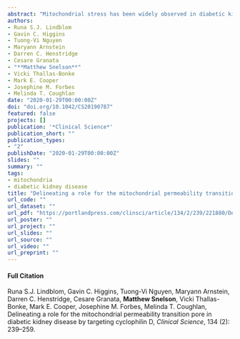 ```yaml
---
abstract: "Mitochondrial stress has been widely observed in diabetic kidney disease (DKD). Cyclophilin D (CypD) is a functional component of the mitochondrial permeability transition pore (mPTP) which allows the exchange of ions and solutes between the mitochondrial matrix to induce mitochondrial swelling and activation of cell death pathways. CypD has been successfully targeted in other disease contexts to improve mitochondrial function and reduced pathology. Two approaches were used to elucidate the role of CypD and the mPTP in DKD. Firstly, mice with a deletion of the gene encoding CypD (Ppif−/−) were rendered diabetic with streptozotocin (STZ) and followed for 24 weeks. Secondly, Alisporivir, a CypD inhibitor was administered to the db/db mouse model (5 mg/kg/day oral gavage for 16 weeks). Ppif−/− mice were not protected against diabetes-induced albuminuria and had greater glomerulosclerosis than their WT diabetic littermates. Renal hyperfiltration was lower in diabetic Ppif−/− as compared with WT mice. Similarly, Alisporivir did not improve renal function nor pathology in db/db mice as assessed by no change in albuminuria, KIM-1 excretion and glomerulosclerosis. Db/db mice exhibited changes in mitochondrial function, including elevated respiratory control ratio (RCR), reduced mitochondrial H2O2 generation and increased proximal tubular mitochondrial volume, but these were unaffected by Alisporivir treatment. Taken together, these studies indicate that CypD has a complex role in DKD and direct targeting of this component of the mPTP will likely not improve renal outcomes."
authors:
- Runa S.J. Lindblom
- Gavin C. Higgins
- Tuong-Vi Nguyen
- Maryann Arnstein
- Darren C. Henstridge
- Cesare Granata
- "**Matthew Snelson**"
- Vicki Thallas-Bonke
- Mark E. Cooper
- Josephine M. Forbes
- Melinda T. Coughlan
date: "2020-01-29T00:00:00Z"
doi: "doi.org/10.1042/CS20190787"
featured: false
projects: []
publication: '*Clinical Science*'
publication_short: ""
publication_types:
- "2"
publishDate: "2020-01-29T00:00:00Z"
slides: ""
summary: ""
tags:
- mitochondria
- diabetic kidney disease
title: "Delineating a role for the mitochondrial permeability transition pore in diabetic kidney disease by targeting cyclophilin D" 
url_code: ""
url_dataset: ""
url_pdf: "https://portlandpress.com/clinsci/article/134/2/239/221880/Delineating-a-role-for-the-mitochondrial"
url_poster: ""
url_project: ""
url_slides: ""
url_source: ""
url_video: ""
url_preprint: ""
---
```


#### Full Citation
Runa S.J. Lindblom, Gavin C. Higgins, Tuong-Vi Nguyen, Maryann Arnstein, Darren C. Henstridge, Cesare Granata, **Matthew Snelson**, Vicki Thallas-Bonke, Mark E. Cooper, Josephine M. Forbes, Melinda T. Coughlan, Delineating a role for the mitochondrial permeability transition pore in diabetic kidney disease by targeting cyclophilin D, *Clinical Science*, 134 (2): 239–259.
